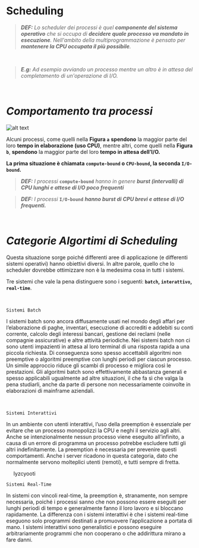 # **Scheduling**

>***DEF:*** *Lo scheduler dei processi è quel **componente del sistema operativo** che si occupa di **decidere quale processo va mandato in esecuzione**. Nell'ambito della multiprogrammazione è pensato per **mantenere la CPU occupata il più possibile**.*

&nbsp;
&nbsp;
&nbsp;

>***E.g:*** *Ad esempio avviando un processo mentre un altro è in attesa del completamento di un'operazione di I/O.*

&nbsp;
&nbsp;
&nbsp;

*Comportamento tra processi*
======

![alt text](https://mediaserver.pearsonitalia.it/mediaserver_uni/books/prod/2017/9788891901026_TANENBAUM/EPUB/ASSETS/images/02-38.png)

Alcuni processi, come quelli nel­la **Figu­ra `a`** **spendono** la maggior parte del loro **tempo in elaborazione (uso CPU)**, mentre altri, come quelli nella **Figura `b`**, **spendono** la maggior parte del loro **tempo in atte­sa del­l’I/O.** 

**La prima situazione è chiamata `compute-bound` o `CPU-bound`, la seconda `I/O-bound`.** 

>***DEF:*** *I processi* **`compute-bound`** *hanno in genere **burst (intervalli) di CPU lunghi e attese di I/O poco frequenti***

>***DEF:*** *I processi* **`I/O-bound`** ***hanno burst di CPU brevi e attese di I/O frequenti.***

&nbsp;
&nbsp;
&nbsp;

*Categorie Algortimi di Scheduling*
======

Questa situazione sorge poiché differenti aree di applicazione (e differenti sistemi operativi) hanno obiettivi diversi. In altre parole, quello che lo scheduler dovrebbe ottimizzare non è la medesima cosa in tutti i sistemi. 

Tre sistemi che vale la pena distinguere sono i seguenti: **`batch`, `interattivo`, `real-time`**.

&nbsp;
&nbsp;
&nbsp;


    Sistemi Batch

I sistemi batch sono ancora diffusamente usati nel mondo degli affari per l’elaborazione di paghe, inventari, esecuzione di accrediti e addebiti su conti corrente, calcolo degli interessi bancari, gestione dei reclami (nelle compagnie assicurative) e altre attività periodiche. Nei sistemi batch non ci sono utenti impazienti in attesa al loro terminal di una risposta rapida a una piccola richiesta. Di conseguenza sono spesso accettabili algoritmi non preemptive o algoritmi preemptive con lunghi periodi per ciascun processo. Un simile approccio riduce gli scambi di processo e migliora così le prestazioni. Gli algoritmi batch sono effettivamente abbastanza generali e spesso applicabili ugualmente ad altre situazioni, il che fa sì che valga la pena studiarli, anche da parte di persone non necessariamente coinvolte in elaborazioni di mainframe aziendali.

&nbsp;
&nbsp;
&nbsp;

    Sistemi Interattivi

In un ambiente con utenti interattivi, l’uso della preemption è essenziale per evitare che un processo monopolizzi la CPU e neghi il servizio agli altri. Anche se intenzionalmente nessun processo viene eseguito all’infinito, a causa di un errore di programma un processo potrebbe escludere tutti gli altri indefinitamente. La preemption è necessaria per prevenire questi comportamenti. Anche i server ricadono in questa categoria, dato che normalmente servono molteplici utenti (remoti), e tutti sempre di fretta.

&nbsp;
&nbsp;
&nbsp;lyzcyooti


    Sistemi Real-Time

In sistemi con vincoli real-time, la preemption è, stranamente, non sempre necessaria, poiché i processi sanno che non possono essere eseguiti per lunghi periodi di tempo e generalmente fanno il loro lavoro e si bloccano rapidamente. La differenza con i sistemi interattivi è che i sistemi real-time eseguono solo programmi destinati a promuovere l’applicazione a portata di mano. I sistemi interattivi sono generalistici e possono eseguire arbitrariamente programmi che non cooperano o che addirittura mirano a fare danni.
